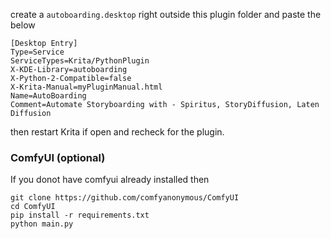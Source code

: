 create a `autoboarding.desktop` right outside this plugin folder and paste the below
```
[Desktop Entry]
Type=Service
ServiceTypes=Krita/PythonPlugin
X-KDE-Library=autoboarding
X-Python-2-Compatible=false
X-Krita-Manual=myPluginManual.html
Name=AutoBoarding
Comment=Automate Storyboarding with - Spiritus, StoryDiffusion, Laten Diffusion
```
then restart Krita if open and recheck for the plugin.

### ComfyUI (optional)
If you donot have comfyui already installed then
```
git clone https://github.com/comfyanonymous/ComfyUI
cd ComfyUI
pip install -r requirements.txt
python main.py
```
